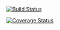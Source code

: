 [![Build Status](https://travis-ci.org/meelanp/c4cs-f18-rpn-adv-hw-8.svg?branch=master)](https://travis-ci.org/meelanp/c4cs-f18-rpn-adv-hw-8)

[![Coverage Status](https://coveralls.io/repos/github/meelanp/c4cs-f18-rpn-adv-hw-8/badge.svg?branch=master)](https://coveralls.io/github/meelanp/c4cs-f18-rpn-adv-hw-8?branch=master)
